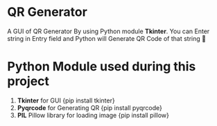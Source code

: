 # QR Generator 
A GUI of QR Generator By using Python module **Tkinter**. You can Enter string in Entry field and Python will Generate QR Code of that string 🙂 

# Python Module used during this project
1. **Tkinter** for GUI {pip install tkinter}
2. **Pyqrcode** for Generating QR {pip install pyqrcode}
3. **PIL** Pillow library for loading image {pip install pillow}
